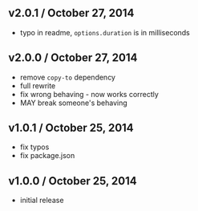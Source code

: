 ## v2.0.1 / October 27, 2014
- typo in readme, `options.duration` is in milliseconds

## v2.0.0 / October 27, 2014
- remove `copy-to` dependency
- full rewrite
- fix wrong behaving - now works correctly
- MAY break someone's behaving

## v1.0.1 / October 25, 2014
- fix typos
- fix package.json

## v1.0.0 / October 25, 2014
- initial release



[npmjs-url]: http://npm.im/koa-better-ratelimit
[npmjs-shields]: http://img.shields.io/npm/v/koa-better-ratelimit.svg
[npmjs-install]: https://nodei.co/npm/koa-better-ratelimit.svg?mini=true

[coveralls-url]: https://coveralls.io/r/tunnckoCore/koa-better-ratelimit?branch=master
[coveralls-shields]: https://img.shields.io/coveralls/tunnckoCore/koa-better-ratelimit.svg

[license-url]: https://github.com/tunnckoCore/koa-better-ratelimit/blob/master/license.md
[license-img]: http://img.shields.io/badge/license-MIT-blue.svg

[travis-url]: https://travis-ci.org/tunnckoCore/koa-better-ratelimit
[travis-img]: https://travis-ci.org/tunnckoCore/koa-better-ratelimit.svg?branch=master

[depstat-url]: https://david-dm.org/tunnckoCore/koa-better-ratelimit
[depstat-img]: https://david-dm.org/tunnckoCore/koa-better-ratelimit.svg

[author-gittip-img]: http://img.shields.io/gittip/tunnckoCore.svg
[author-gittip]: https://www.gittip.com/tunnckoCore
[author-github]: https://github.com/tunnckoCore
[author-twitter]: https://twitter.com/tunnckoCore

[author-website]: http://www.whistle-bg.tk
[author-npmjs]: https://npmjs.org/~tunnckocore

[koa-url]: https://github.com/koajs/koa